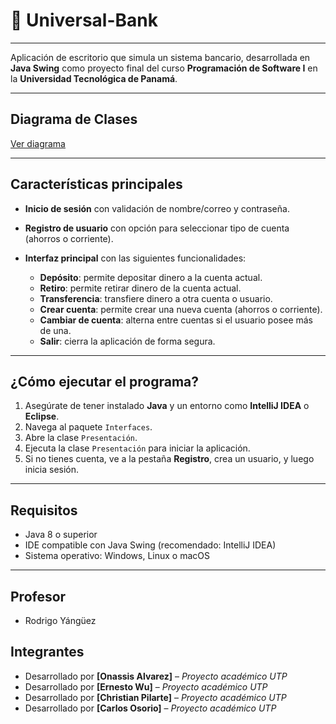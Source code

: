 # 🏦 Universal-Bank

---

Aplicación de escritorio que simula un sistema bancario, desarrollada en **Java Swing** como proyecto final del curso **Programación de Software I** en la **Universidad Tecnológica de Panamá**.

---

## Diagrama de Clases

[Ver diagrama](https://surl.li/znwuzr)

---

## Características principales

- **Inicio de sesión** con validación de nombre/correo y contraseña.
- **Registro de usuario** con opción para seleccionar tipo de cuenta (ahorros o corriente).
- **Interfaz principal** con las siguientes funcionalidades:

    - **Depósito**: permite depositar dinero a la cuenta actual.
    - **Retiro**: permite retirar dinero de la cuenta actual.
    - **Transferencia**: transfiere dinero a otra cuenta o usuario.
    - **Crear cuenta**: permite crear una nueva cuenta (ahorros o corriente).
    - **Cambiar de cuenta**: alterna entre cuentas si el usuario posee más de una.
    - **Salir**: cierra la aplicación de forma segura.

---

## ¿Cómo ejecutar el programa?

1. Asegúrate de tener instalado **Java** y un entorno como **IntelliJ IDEA** o **Eclipse**.
2. Navega al paquete `Interfaces`.
3. Abre la clase `Presentación`.
4. Ejecuta la clase `Presentación` para iniciar la aplicación.
5. Si no tienes cuenta, ve a la pestaña **Registro**, crea un usuario, y luego inicia sesión.

---

## Requisitos

- Java 8 o superior
- IDE compatible con Java Swing (recomendado: IntelliJ IDEA)
- Sistema operativo: Windows, Linux o macOS

---

## Profesor
- Rodrigo Yángüez

## Integrantes

- Desarrollado por **[Onassis Alvarez]** – *Proyecto académico UTP*
- Desarrollado por **[Ernesto Wu]** – *Proyecto académico UTP*
- Desarrollado por **[Christian Pilarte]** – *Proyecto académico UTP*
- Desarrollado por **[Carlos Osorio]** – *Proyecto académico UTP*


